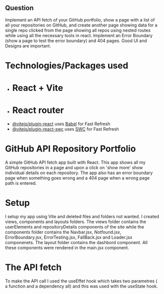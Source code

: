 ## Question
Implement an API fetch of your GitHub portfolio, show a page with a list of all your repositories on GitHub, and create another page showing data for a single repo clicked from the page showing all repos using nested routes while using all the necessary tools in react. Implement an Error Boundary (show a page to test the error boundary) and 404 pages. Good UI and Designs are important.</p> 


# Technologies/Packages used
- # React + Vite
- # React router
-  [@vitejs/plugin-react](https://github.com/vitejs/vite-plugin-react/blob/main/packages/plugin-react/README.md) uses [Babel](https://babeljs.io/) for Fast Refresh
- [@vitejs/plugin-react-swc](https://github.com/vitejs/vite-plugin-react-swc) uses [SWC](https://swc.rs/) for Fast Refresh


# GitHub  API  Repository Portfolio
<p>A simple GitHub API fetch app built with React. This app shows all my GitHub repositories in a page and upon a click on 'show more' show individual details on each repository. The app also has an error boundary page when something goes wrong and a 404 page when a wrong page path is entered. 

# Setup
I setup my app using Vite and deleted files and folders not wanted. I created  views, components and layouts folders. The views folder contains the  userElements and repositoryDetails components of the site while the components folder contains the Navbar.jsx, Notfound.jsx, ErrorBoundary.jsx, ErrorTesting.jsx, FallBack.jsx and Loader.jsx componenets. The layout folder contains the dashbord component. All these components were rendered in the main.jsx component.

# The API fetch
 To make the API call I used the useEffet hook which takes two parametres ( a function and a dependency all) and this was used with the useState hook.






